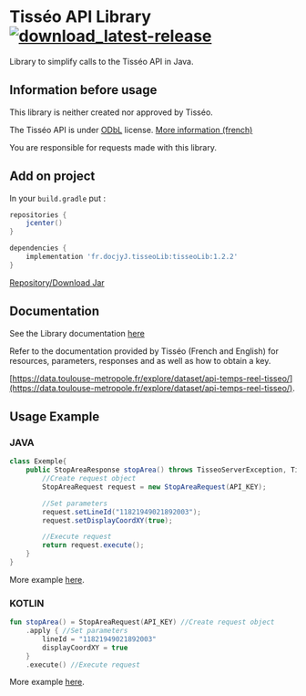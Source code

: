 # Tisséo API Library [![download_latest-release](https://img.shields.io/github/v/release/docjyJ/TisseoLib?label=download&logo=java&style=flat-square)](https://github.com/docjyJ/TisseoLib/releases/latest)
Library to simplify calls to the Tisséo API in Java.

## Information before usage
This library is neither created nor approved by Tisséo.

The Tisséo API is under [ODbL](http://opendatacommons.org/licenses/odbl/1.0/) license. [More information (french)](https://data.toulouse-metropole.fr/page/licence/)

You are responsible for requests made with this library.

## Add on project
In your `build.gradle` put :
````groovy
repositories {
    jcenter()
}

dependencies {
    implementation 'fr.docjyJ.tisseoLib:tisseoLib:1.2.2'
}
````

[Repository/Download Jar](https://bintray.com/docjyj/maven/tisseoLib)

## Documentation
See the Library documentation [here](docs/-tisseo-lib/index.md)

Refer to the documentation provided by Tisséo (French and English) for resources, parameters, responses and as well as how to obtain a key.

[https://data.toulouse-metropole.fr/explore/dataset/api-temps-reel-tisseo/](https://data.toulouse-metropole.fr/explore/dataset/api-temps-reel-tisseo/).

## Usage Example
### JAVA

```java
class Exemple{
    public StopAreaResponse stopArea() throws TisseoServerException, TisseoClientException {
        //Create request object
        StopAreaRequest request = new StopAreaRequest(API_KEY);

        //Set parameters
        request.setLineId("11821949021892003");
        request.setDisplayCoordXY(true);

        //Execute request
        return request.execute();
    }
}
```
More example [here](docs/exemple-java.md).

### KOTLIN

```kotlin
fun stopArea() = StopAreaRequest(API_KEY) //Create request object
    .apply { //Set parameters
        lineId = "11821949021892003"
        displayCoordXY = true
    }
    .execute() //Execute request
```
More example [here](docs/example-kotlin.md).
